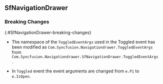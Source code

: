## SfNavigationDrawer

### Breaking Changes
{:#SfNavigationDrawer-breaking-changes} 

* The namespace of the `ToggledEventArgs` used in the Toggled event has been modified as 
`Com.Syncfusion.Navigationdrawer.ToggledEventArgs` from `Com.Syncfusion.Navigationdrawer.SfNavigationDrawer.ToggledEventArgs`.

* In `Toggled` event the event arguments are changed from `e.P1` to `e.IsOpen`.

